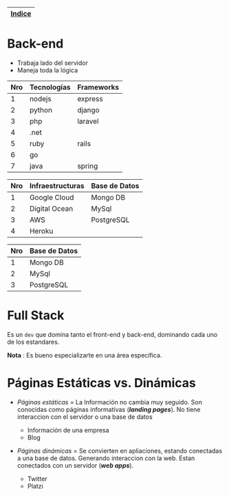 [Indice](./index.md) |
---|

# Back-end
- Trabaja lado del servidor
- Maneja toda la l&oacute;gica

Nro | Tecnolog&iacute;as | Frameworks
---|---|---
1 | nodejs |  express
2 | python | django
3 | php | laravel
4 | .net |
5 | ruby | rails
6 | go |
7 | java | spring

Nro | Infraestructuras | Base de Datos 
---|---|---
1 | Google Cloud | Mongo DB
2 | Digital Ocean | MySql
3 | AWS | PostgreSQL
4 | Heroku |

Nro | Base de Datos 
---|---
1 | Mongo DB
2 | MySql
3 | PostgreSQL

# Full Stack
Es un `dev` que domina tanto el front-end y back-end, dominando cada uno de los estandares.

**Nota** : Es bueno especializarte en una &aacute;rea espec&iacute;fica.

# P&aacute;ginas Est&aacute;ticas vs. Din&aacute;micas
- *P&aacute;ginas est&aacute;ticas*  = La Informaci&oacute;n no cambia muy seguido. Son conocidas como p&aacute;ginas informat&iacute;vas (***landing pages***).
No tiene interaccion con el servidor o una base de datos 
    - Informaci&oacute;n de una empresa
    - Blog

- *P&aacute;ginas din&aacute;micas* = Se convierten en apliaciones, estando conectadas a una base de datos. Generando interaccion con la web. Estan conectados con un servidor  (***web apps***).
    - Twitter
    - Platzi